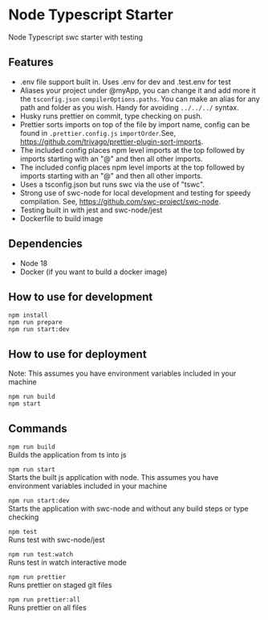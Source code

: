 # Node Typescript Starter

Node Typescript swc starter with testing

## Features

- .env file support built in. Uses .env for dev and .test.env for test
- Aliases your project under @myApp, you can change it and add more it the `tsconfig.json` `compilerOptions.paths`. You can make an alias for any path and folder as you wish. Handy for avoiding `../../../` syntax.
- Husky runs prettier on commit, type checking on push.
- Prettier sorts imports on top of the file by import name, config can be found in `.prettier.config.js` `importOrder`.See, https://github.com/trivago/prettier-plugin-sort-imports.
- The included config places npm level imports at the top followed by imports starting with an "@" and then all other imports.
- The included config places npm level imports at the top followed by imports starting with an "@" and then all other imports.
- Uses a tsconfig.json but runs swc via the use of "tswc".
- Strong use of swc-node for local development and testing for speedy compilation. See, https://github.com/swc-project/swc-node.
- Testing built in with jest and swc-node/jest
- Dockerfile to build image

## Dependencies

- Node 18
- Docker (if you want to build a docker image)

## How to use for development

`npm install`  
`npm run prepare`  
`npm run start:dev`

## How to use for deployment

Note: This assumes you have environment variables included in your machine

`npm run build`  
`npm start`

## Commands

`npm run build`  
Builds the application from ts into js

`npm run start`  
Starts the built js application with node. This assumes you have environment variables included in your machine

`npm run start:dev`  
Starts the application with swc-node and without any build steps or type checking

`npm test`  
Runs test with swc-node/jest

`npm run test:watch`  
Runs test in watch interactive mode

`npm run prettier`  
Runs prettier on staged git files

`npm run prettier:all`  
Runs prettier on all files
